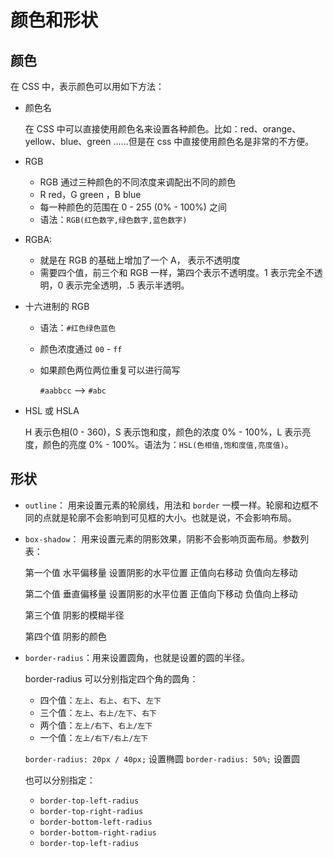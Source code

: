 # 颜色和形状

## 颜色

在 CSS 中，表示颜色可以用如下方法：

- 颜色名

  在 CSS 中可以直接使用颜色名来设置各种颜色。比如：red、orange、yellow、blue、green ......但是在 css 中直接使用颜色名是非常的不方便。

- RGB

  - RGB 通过三种颜色的不同浓度来调配出不同的颜色
  - R red，G green ，B blue
  - 每一种颜色的范围在 0 - 255 (0% - 100%) 之间
  - 语法：`RGB(红色数字,绿色数字,蓝色数字)`

- RGBA:

  - 就是在 RGB 的基础上增加了一个 A， 表示不透明度
  - 需要四个值，前三个和 RGB 一样，第四个表示不透明度。1 表示完全不透明，0 表示完全透明，.5 表示半透明。

- 十六进制的 RGB

  - 语法：`#红色绿色蓝色`
  - 颜色浓度通过 `00` - `ff`
  - 如果颜色两位两位重复可以进行简写

    `#aabbcc` --> `#abc`

- HSL 或 HSLA

  H 表示色相(0 - 360)，S 表示饱和度，颜色的浓度 0% - 100%，L 表示亮度，颜色的亮度 0% - 100%。语法为：`HSL(色相值,饱和度值,亮度值)`。

## 形状

- `outline`： 用来设置元素的轮廓线，用法和 `border` 一模一样。轮廓和边框不同的点就是轮廓不会影响到可见框的大小。也就是说，不会影响布局。
- `box-shadow`： 用来设置元素的阴影效果，阴影不会影响页面布局。参数列表：

  第一个值 水平偏移量 设置阴影的水平位置 正值向右移动 负值向左移动

  第二个值 垂直偏移量 设置阴影的水平位置 正值向下移动 负值向上移动

  第三个值 阴影的模糊半径

  第四个值 阴影的颜色

- `border-radius`：用来设置圆角，也就是设置的圆的半径。

  border-radius 可以分别指定四个角的圆角：

  - 四个值：`左上`、`右上`、`右下`、`左下`
  - 三个值：`左上`、`右上/左下`、`右下`
  - 两个值：`左上/右下`、`右上/左下`
  - 一个值：`左上/右下/右上/左下`

  `border-radius: 20px / 40px;` 设置椭圆
  `border-radius: 50%;` 设置圆

  也可以分别指定：

  - `border-top-left-radius`
  - `border-top-right-radius`
  - `border-bottom-left-radius`
  - `border-bottom-right-radius`
  - `border-top-left-radius`
